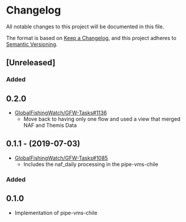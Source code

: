 # Changelog

All notable changes to this project will be documented in this file.

The format is based on [Keep a
Changelog](https://keepachangelog.com/en/1.0.0/), and this project adheres to
[Semantic Versioning](https://semver.org/spec/v2.0.0.html).

## [Unreleased]

### Added

## 0.2.0

* [GlobalFishingWatch/GFW-Tasks#1136](https://github.com/GlobalFishingWatch/GFW-Tasks/issues/1136)
  * Move back to having only one flow and used a view that merged NAF and Themis Data

## 0.1.1 - (2019-07-03)

* [GlobalFishingWatch/GFW-Tasks#1085](https://github.com/GlobalFishingWatch/GFW-Tasks/issues/1085)
  * Includes the naf_daily processing in the pipe-vms-chile

### Added

## 0.1.0

* Implementation of pipe-vms-chile

